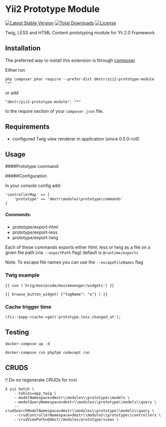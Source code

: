 Yii2 Prototype Module
===========================

[![Latest Stable Version](https://poser.pugx.org/dmstr/yii2-prototype-module/v/stable.svg)](https://packagist.org/packages/dmstr/yii2-prototype-module) 
[![Total Downloads](https://poser.pugx.org/dmstr/yii2-prototype-module/downloads.svg)](https://packagist.org/packages/dmstr/yii2-prototype-module)
[![License](https://poser.pugx.org/dmstr/yii2-prototype-module/license.svg)](https://packagist.org/packages/dmstr/yii2-prototype-module)


Twig, LESS and HTML Content prototyping module for Yii 2.0 Framework

Installation
------------

The preferred way to install this extension is through [composer](http://getcomposer.org/download/).

Either run

```
php composer.phar require --prefer-dist dmstr/yii2-prototype-module "*"
```

or add

```
"dmstr/yii2-prototype-module": "*"
```

to the require section of your `composer.json` file.

Requirements
------------

- configured Twig view renderer in application (since 0.5.0-rc6)

Usage
-----

####Prototype command:

#####Configuration

In your console config add:

```
'controllerMap' => [
    'prototype' => 'dmstr\modules\prototype\commands'
]
```

##### Commands:

- prototype/export-html
- prototype/export-less
- prototype/export-twig

Each of these commands exports either html, less or twig as a file on a given file path (via `--exportPath` flag) default is `@runtime/exports`

Note: To escape file names you can use the `--escapeFileNames` flag


### Twig example

    {{ use ('hrzg/moxiecode/moxiemanager/widgets') }}
    
    {{ browse_button_widget( {"tagName": "a"} ) }}

### Cache trigger time

    \Yii::$app->cache->get('prototype.less.changed_at');

Testing
-------

    docker-compose up -d
    
    docker-compose run phpfpm codecept run
    
    
CRUDS
-----

:bangbang: Do no regenerate CRUDs for `html`

    $ yii batch \
        --tables=app_twig \
        --modelNamespace=dmstr\\modules\\prototype\\models \
        --modelQueryNamespace=dmstr\\modules\\prototype\\models\\query \
        --crudSearchModelNamespace=dmstr\\modules\\prototype\\models\\query \
        --crudControllerNamespace=dmstr\\modules\\prototype\\controllers \
        --crudViewPath=@dmstr/modules/prototype/views \
        
